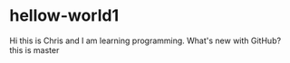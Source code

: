 # hellow-world1
Hi this is Chris and I am learning programming. What's new with GitHub?
this is master
